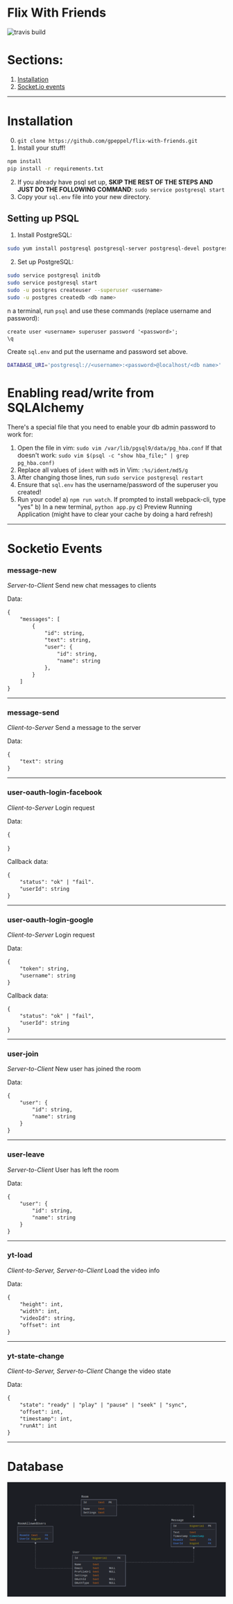 # Flix With Friends
![travis build](https://travis-ci.com/gpeppel/flix-with-friends.svg?token=yKryxn23AXzDQ7RBndwC&branch=master)

# Sections:
1. [Installation](#user-content-installation)
2. [Socket.io events](#user-content-socketio-events)

---

# Installation

0. `git clone https://github.com/gpeppel/flix-with-friends.git`
1. Install your stuff!
```bash
npm install
pip install -r requirements.txt
```
2. If you already have psql set up, **SKIP THE REST OF THE STEPS AND JUST DO THE FOLLOWING COMMAND**:
`sudo service postgresql start`
3. Copy your `sql.env` file into your new directory.

## Setting up PSQL

1. Install PostgreSQL:
```bash
sudo yum install postgresql postgresql-server postgresql-devel postgresql-contrib postgresql-docs
```
2. Set up PostgreSQL:
```bash
sudo service postgresql initdb
sudo service postgresql start
sudo -u postgres createuser --superuser <username>
sudo -u postgres createdb <db name>
```
n a terminal, run `psql` and use these commands (replace username and password):
```
create user <username> superuser password '<password>';
\q
```
Create `sql.env` and put the username and password set above.
```bash
DATABASE_URI='postgresql://<username>:<password>@localhost/<db name>'
```

# Enabling read/write from SQLAlchemy
There's a special file that you need to enable your db admin password to work for:
1. Open the file in vim: `sudo vim /var/lib/pgsql9/data/pg_hba.conf`
If that doesn't work: `sudo vim $(psql -c "show hba_file;" | grep pg_hba.conf)`
2. Replace all values of `ident` with `md5` in Vim: `:%s/ident/md5/g`
3. After changing those lines, run `sudo service postgresql restart`
4. Ensure that `sql.env` has the username/password of the superuser you created!
5. Run your code!
  a) `npm run watch`. If prompted to install webpack-cli, type "yes"
  b) In a new terminal, `python app.py`
  c) Preview Running Application (might have to clear your cache by doing a hard refresh)

---

# Socketio Events
### message-new
*Server-to-Client*
Send new chat messages to clients

Data:
```
{
    "messages": [
        {
            "id": string,
            "text": string,
            "user": {
                "id": string,
                "name": string
            },
        }
    ]
}
```
---
### message-send
*Client-to-Server*
Send a message to the server

Data:
```
{
	"text": string
}
```
---
### user-oauth-login-facebook
*Client-to-Server*
Login request

Data:
```
{

}
```

Callback data:
```
{
	"status": "ok" | "fail".
	"userId": string
}
```
---
### user-oauth-login-google
*Client-to-Server*
Login request

Data:
```
{
	"token": string,
	"username": string
}
```

Callback data:
```
{
	"status": "ok" | "fail",
	"userId": string
}
```
---
### user-join
*Server-to-Client*
New user has joined the room

Data:
```
{
	"user": {
		"id": string,
		"name": string
	}
}
```
---
### user-leave
*Server-to-Client*
User has left the room

Data:
```
{
	"user": {
		"id": string,
		"name": string
	}
}
```
---
### yt-load
*Client-to-Server, Server-to-Client*
Load the video info

Data:
```
{
	"height": int,
	"width": int,
	"videoId": string,
	"offset": int
}
```
---
### yt-state-change
*Client-to-Server, Server-to-Client*
Change the video state

Data:
```
{
	"state": "ready" | "play" | "pause" | "seek" | "sync",
	"offset": int,
	"timestamp": int,
	"runAt": int
}
```

---

# Database
![schema](docs/schema.png)
